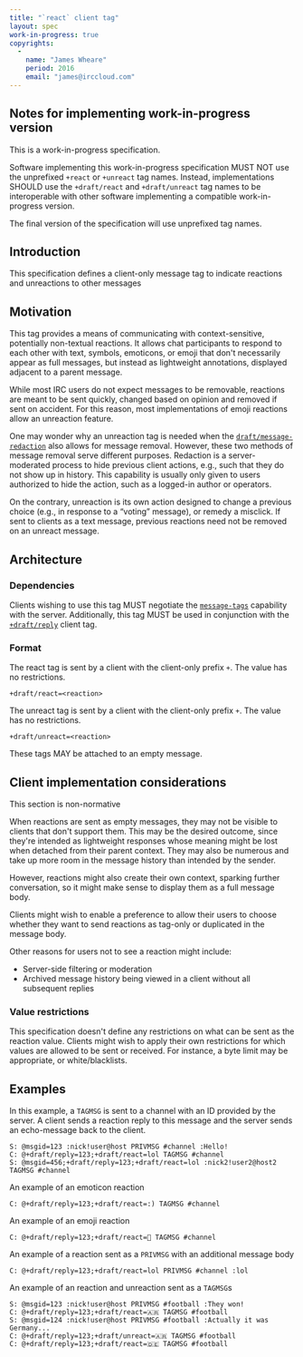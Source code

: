 ```yaml
---
title: "`react` client tag"
layout: spec
work-in-progress: true
copyrights:
  -
    name: "James Wheare"
    period: 2016
    email: "james@irccloud.com"
---
```


## Notes for implementing work-in-progress version

This is a work-in-progress specification.

Software implementing this work-in-progress specification MUST NOT use the
unprefixed `+react` or `+unreact` tag names. Instead, implementations SHOULD use the
`+draft/react` and `+draft/unreact` tag names to be interoperable with other software
implementing a compatible work-in-progress version.

The final version of the specification will use unprefixed tag names.

## Introduction

This specification defines a client-only message tag to indicate reactions and unreactions to other messages

## Motivation

This tag provides a means of communicating with context-sensitive, potentially non-textual reactions. It allows chat participants to respond to each other with text, symbols, emoticons, or emoji that don't necessarily appear as full messages, but instead as lightweight annotations, displayed adjacent to a parent message.

While most IRC users do not expect messages to be removable, reactions are meant to be sent quickly, changed based on opinion and removed if sent on accident. For this reason, most implementations of emoji reactions allow an unreaction feature.

One may wonder why an unreaction tag is needed when the [`draft/message-redaction`](../extensions/message-redaction.md.html) also allows for message removal. However, these two methods of message removal serve different purposes. Redaction is a server-moderated process to hide previous client actions, e.g., such that they do not show up in history. This capability is usually only given to users authorized to hide the action, such as a logged-in author or operators. 

On the contrary, unreaction is its own action designed to change a previous choice (e.g., in response to a “voting” message), or remedy a misclick. If sent to clients as a text message, previous reactions need not be removed on an unreact message.

## Architecture

### Dependencies

Clients wishing to use this tag MUST negotiate the [`message-tags`](../extensions/message-tags.html) capability with the server. Additionally, this tag MUST be used in conjunction with the [`+draft/reply`](./reply.html) client tag.

### Format

The react tag is sent by a client with the client-only prefix `+`. The value has no restrictions.

    +draft/react=<reaction>

The unreact tag is sent by a client with the client-only prefix `+`. The value has no restrictions.

    +draft/unreact=<reaction>

These tags MAY be attached to an empty message.

## Client implementation considerations

This section is non-normative

When reactions are sent as empty messages, they may not be visible to clients that don't support them. This may be the desired outcome, since they're intended as lightweight responses whose meaning might be lost when detached from their parent context. They may also be numerous and take up more room in the message history than intended by the sender.

However, reactions might also create their own context, sparking further conversation, so it might make sense to display them as a full message body.

Clients might wish to enable a preference to allow their users to choose whether they want to send reactions as tag-only or duplicated in the message body.

Other reasons for users not to see a reaction might include:

* Server-side filtering or moderation
* Archived message history being viewed in a client without all subsequent replies

### Value restrictions

This specification doesn't define any restrictions on what can be sent as the reaction value. Clients might wish to apply their own restrictions for which values are allowed to be sent or received. For instance, a byte limit may be appropriate, or white/blacklists.

## Examples

In this example, a `TAGMSG` is sent to a channel with an ID provided by the server. A client sends a reaction reply to this message and the server sends an echo-message back to the client.

    S: @msgid=123 :nick!user@host PRIVMSG #channel :Hello!
    C: @+draft/reply=123;+draft/react=lol TAGMSG #channel
    S: @msgid=456;+draft/reply=123;+draft/react=lol :nick2!user2@host2 TAGMSG #channel

An example of an emoticon reaction

    C: @+draft/reply=123;+draft/react=:) TAGMSG #channel

An example of an emoji reaction

    C: @+draft/reply=123;+draft/react=👋 TAGMSG #channel

An example of a reaction sent as a `PRIVMSG` with an additional message body

    C: @+draft/reply=123;+draft/react=lol PRIVMSG #channel :lol

An example of an reaction and unreaction sent as a `TAGMSG`s

    S: @msgid=123 :nick!user@host PRIVMSG #football :They won!
    C: @+draft/reply=123;+draft/react=🇦🇷 TAGMSG #football
    S: @msgid=124 :nick!user@host PRIVMSG #football :Actually it was Germany...
    C: @+draft/reply=123;+draft/unreact=🇦🇷 TAGMSG #football
    C: @+draft/reply=123;+draft/react=🇩🇪 TAGMSG #football
